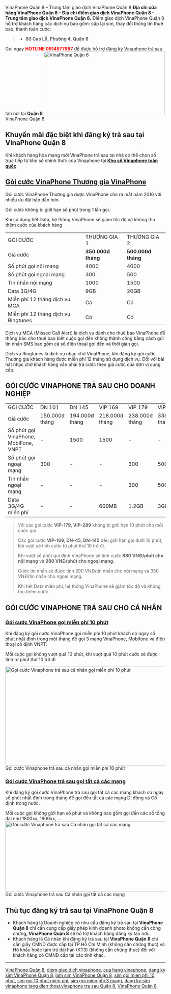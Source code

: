 VinaPhone Quận 8 – Trung tâm giao dịch VinaPhone Quận 8
<strong>Địa chỉ cửa hàng VinaPhone Quận 8 – Địa chỉ điểm giao dịch VinaPhone Quận 8 – Trung tâm giao dịch VinaPhone Quận 8.</strong>
Điểm giao dịch VinaPhone Quận 8 hỗ trợ khách hàng các dịch vụ bao gồm: cấp lại sim, thay đổi thông tin thuê bao, thanh toán cước:
<div class="row first-row">
<div class="width50 first-item">
<div class="teaser-item">
<blockquote>
<ul>
 	<li><strong>80 Cao Lỗ, Phường 4, Quận 8</strong></li>
</ul>
</blockquote>
</div>
</div>
</div>
<div class="row">
<div class="width50">
<div class="teaser-item">

Gọi ngay <span style="color: #ff0000;"><strong>HOTLINE 0914977987</strong></span> để được hỗ trợ đăng ký Vinaphone trả sau tận nơi tại <strong>Quận 8</strong>
<img class="size-full wp-image-2125" src="http://vinaphone-vnpt.com/uploads/2017/03/vinaphone-quan-6.jpg" alt="VinaPhone Quận 6" width="380" height="200" /> VinaPhone Quận 6<h2 class="pos-title">Khuyến mãi đặc biệt khi đăng ký trả sau tại VinaPhone Quận 8</h2>
<p class="pos-title">Khi khách hàng hòa mạng mới VinaPhone trả sau tại nhà có thể chọn số trực tiếp từ kho số chính thức của Vinaphone tại <strong><a href="http://vinaphone-vnpt.com/chon-so-vinaphone">Kho số Vinaphone toàn quốc</a></strong></p>

<h2><a href="http://vinaphone-vnpt.com/vinaphone-ca-nhan/goi-cuoc-thuong-gia-moi-danh-cho-khach-hang-ca-nhan-2016.html">Gói cước VinaPhone Thương gia VinaPhone</a></h2>
Gói cước VinaPhone Thương gia được VinaPhone cho ra mắt năm 2016 với nhiều ưu đãi hấp dẫn hơn.

Gói cước không bị giới hạn số phút trong 1 lần gọi.

Khi sử dụng hết Data, hệ thông VinaPhone sẽ giảm tốc độ và không thu thêm cước của khách hàng.
<table>
<tbody>
<tr>
<td>GÓI CƯỚC</td>
<td>THƯƠNG GIA 1</td>
<td>THƯƠNG GIA 2</td>
</tr>
<tr>
<td>Giá cước</td>
<td><strong>350.000đ</strong>
<strong> tháng</strong></td>
<td><strong>500.000đ</strong>
<strong> tháng</strong></td>
</tr>
<tr>
<td>Số phút gọi nội mạng</td>
<td>4000</td>
<td>4000</td>
</tr>
<tr>
<td>Số phút gọi ngoại mạng</td>
<td>300</td>
<td>500</td>
</tr>
<tr>
<td>Tin nhắn nội mạng</td>
<td>1000</td>
<td>1500</td>
</tr>
<tr>
<td>Data 3G/4G</td>
<td>9GB</td>
<td>20GB</td>
</tr>
<tr>
<td>Miễn phí 12 tháng dịch vụ MCA</td>
<td>Có</td>
<td>Có</td>
</tr>
<tr>
<td>Miễn phí 12 tháng dịch vụ Ringtunes</td>
<td>Có</td>
<td>Có</td>
</tr>
</tbody>
</table>
Dịch vụ MCA (Missed Call Alert) là dịch vụ dành cho thuê bao VinaPhone để thông báo cho thuê bao biết cuộc gọi đến không thành công bằng cách gửi tin nhắn SMS bao gồm cả số điện thoại gọi đến và thời gian gọi.

Dịch vụ Ringtunes là dịch vụ nhạc chờ VinaPhone, khi đăng ký gói cước Thương gia khách hàng được miễn phí 12 tháng sử dụng dịch vụ. Đối với bài hát nhạc chờ khách hàng vẫn phải trả cước theo giá cước của đơn vị cung cấp.
<h2>GÓI CƯỚC VINAPHONE TRẢ SAU CHO DOANH NGHIỆP</h2>
<table>
<tbody>
<tr>
<td>GÓI CƯỚC</td>
<td>DN 101</td>
<td>DN 145</td>
<td >VIP 169</td>
<td >VIP 179</td>
<td >VIP 289</td>
</tr>
<tr>
<td >Giá cước</td>
<td >150.000đ
tháng</td>
<td >194.000đ
tháng</td>
<td >218.000đ
tháng</td>
<td >238.000đ
tháng</td>
<td >338.000đ
tháng</td>
</tr>
<tr>
<td >Số phút gọi VinaPhone, MobiFone, VNPT</td>
<td >-</td>
<td >1500</td>
<td >1500</td>
<td >-</td>
<td >-</td>
</tr>
<tr>
<td >Số phút gọi ngoại mạng</td>
<td >300</td>
<td >-</td>
<td >-</td>
<td >300</td>
<td >500</td>
</tr>
<tr>
<td >Tin nhắn ngoại mạng</td>
<td >-</td>
<td >-</td>
<td >-</td>
<td >300</td>
<td >500</td>
</tr>
<tr>
<td >Data 3G/4G miễn phí</td>
<td >-</td>
<td >-</td>
<td >600MB</td>
<td >1.2GB</td>
<td >3GB</td>
</tr>
</tbody>
</table>
<blockquote>Với các gói cước <strong>VIP-179, VIP-289</strong> không bị giới hạn 10 phút cho mỗi cuộc gọi.

Các gói cước <strong>VIP-169, DN-45, DN-145</strong> đều giới hạn gọi dưới 10 phút, khi vượt sẽ tính cước từ phút thứ 10 trở đi.

Khi vượt số phút qui định VinaPhone sẽ tính cước <strong>880 VNĐ/phút cho nội mạng</strong> và <strong>980 VNĐ/phút cho ngoại mạng.</strong>

Cước tin nhắn sẽ được tính 290 VNĐ/tin nhắn cho nội mạng và 350 VNĐ/tin nhắn cho ngoại mạng.

Khi hết Data miễn phí, hệ thống VinaPhone sẽ giảm tốc độ và không thu thêm cước.</blockquote>
<h2>GÓI CƯỚC VINAPHONE TRẢ SAU CHO CÁ NHÂN</h2>
<h3><strong> <a href="http://vinaphone-vnpt.com/vinaphone-doanh-nghiep/goi-cuoc-vinaphone-mien-phi-10-phut.html">Gói cước VinaPhone gọi miễn phí 10 phút</strong></a> </h3>
Khi đăng ký gói cước VinaPhone gọi miễn phí 10 phút khách có ngay số phút nhất định trong một tháng để gọi 3 mạng VinaPhone, Mobifone và điện thoại cố định VNPT.

Mỗi cuộc gọi không vượt quá 10 phút, khi vượt quá 10 phút cước sẽ được tính từ phút thứ 10 trở đi

<a href="http://vinaphone-vnpt.com/uploads/2015/06/goi-cuoc-vinaphone-ca-nhan-goi-10-phut.png"><img class="wp-image-1034 size-full" src="http://vinaphone-vnpt.com/uploads/2015/06/goi-cuoc-vinaphone-ca-nhan-goi-10-phut.png" alt="Gọi cước Vinaphone trả sau cá nhân gọi miễn phí 10 phút" width="600" height="310" /></a> Gọi cước Vinaphone trả sau cá nhân gọi miễn phí 10 phút
<h3><strong> <a href="http://vinaphone-vnpt.com/vinaphone-doanh-nghiep/vinaphone-tra-sau-goi-tat-ca-cac-mang.html">Gói cước VinaPhone trả sau gọi tất cả các mạng</a></strong></h3>
Khi đăng ký gói cước VinaPhone trả sau gọi tất cả các mạng khách có ngay số phút nhất định trong tháng để gọi đến tất cả các mạng Di động và Cố định trong nước.

Mỗi cuộc gọi không giới hạn số phút và không bao gồm gọi đến các số tổng đài như 1800xx, 1900xx, …
<a href="http://vinaphone-vnpt.com/uploads/2015/06/vinaphone-goi-tat-ca-cac-mang-ca-nhan.png"><img class="wp-image-1035 size-full" src="http://vinaphone-vnpt.com/uploads/2015/06/vinaphone-goi-tat-ca-cac-mang-ca-nhan.png" sizes="(max-width: 600px) 100vw, 600px" srcset="http://vinaphone-vnpt.com/uploads/2015/06/vinaphone-goi-tat-ca-cac-mang-ca-nhan-300x111.png 300w, http://vinaphone-vnpt.com/uploads/2015/06/vinaphone-goi-tat-ca-cac-mang-ca-nhan.png 600w" alt="Gói cước Vinaphone trả sau Cá nhân gọi tất cả các mạng" width="600" height="221" /></a> Gói cước Vinaphone trả sau Cá nhân gọi tất cả các mạng<h2>Thủ tục đăng ký trả sau tại VinaPhone Quận 8</h2>
<ul>
 	<li>Khách hàng là Doanh nghiệp có nhu cầu đăng ký trả sau tại <strong>VinaPhone Quận 8</strong> chỉ cần cung cấp giấy phép kinh doanh photo không cần công chứng<strong>, VinaPhone Quận 8</strong> sẽ hỗ trợ khách hàng đăng ký tận nơi.</li>
 	<li>Khách hàng là Cá nhân khi đăng ký trả sau tại <strong>VinaPhone Quận 8</strong> chỉ cần giấy CMND được cấp tại TP.Hồ Chí Minh (không cần chứng thực) và Hộ khẩu hoặc tạm trú dài hạn (KT3) (không cần chứng thực) đối với khách hàng có CMND cấp tại các tỉnh khác.</li>
</ul>
<hr />
<a href="http://vinaphone-vnpt.com/cskh/cua-hang-diem-giao-dich-vinaphone-quan-8.html">VinaPhone Quận 8</a>, <a href="http://vinaphone-vnpt.com/cskh/cua-hang-diem-giao-dich-vinaphone-quan-8.html">diem giao dich vinaphone</a>, <a href="http://vinaphone-vnpt.com/cskh/cua-hang-diem-giao-dich-vinaphone-quan-8.html">cua hang vinaphone</a>, <a href="http://vinaphone-vnpt.com/cskh/cua-hang-diem-giao-dich-vinaphone-quan-8.html">dang ky sim VinaPhone Quận 8</a>, <a href="http://vinaphone-vnpt.com/cskh/cua-hang-diem-giao-dich-vinaphone-quan-8.html">lam sim VinaPhone Quận 8</a>, <a href="http://vinaphone-vnpt.com/cskh/cua-hang-diem-giao-dich-vinaphone-quan-8.html">sim goi mien phi 10 phut</a>, <a href="http://vinaphone-vnpt.com/cskh/cua-hang-diem-giao-dich-vinaphone-quan-8.html">sim goi 10 phut mien phi</a>, <a href="http://vinaphone-vnpt.com/cskh/cua-hang-diem-giao-dich-vinaphone-quan-8.html">sim goi mien phi 3 mang</a>, <a href="http://vinaphone-vnpt.com/cskh/cua-hang-diem-giao-dich-vinaphone-quan-8.html">dang ky sim vinaphone tang dien thoai</a>,<a href="http://vinaphone-vnpt.com/cskh/cua-hang-diem-giao-dich-vinaphone-quan-8.html">vinaphone tra sau Quận 8</a>, <a href="http://www.vinaphonetphcm.net/2016/09/vinaphone-quan-8-trung-tam-vinaphone.html"> VinaPhone Quận 8</a>

